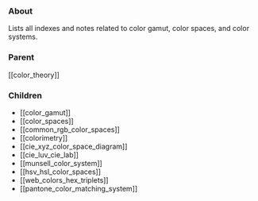 ### About
Lists all indexes and notes related to color gamut, color spaces, and color systems.

### Parent
[[color_theory]]

### Children
- [[color_gamut]]
- [[color_spaces]]
- [[common_rgb_color_spaces]]
- [[colorimetry]]
- [[cie_xyz_color_space_diagram]] 
- [[cie_luv_cie_lab]]
- [[munsell_color_system]]
- [[hsv_hsl_color_spaces]]
- [[web_colors_hex_triplets]]
- [[pantone_color_matching_system]]
